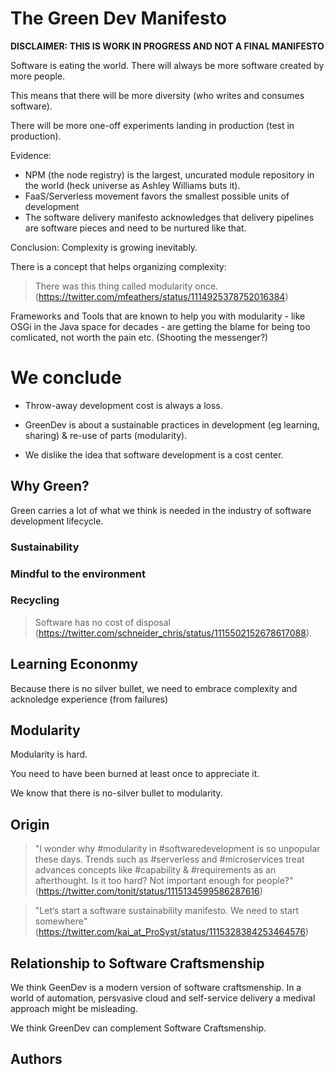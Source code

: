 # The Green Dev Manifesto

__DISCLAIMER: THIS IS WORK IN PROGRESS AND NOT A FINAL MANIFESTO__

Software is eating the world. There will always be more software created by more people. 

This means that there will be more diversity (who writes and consumes software).

There will be more one-off experiments landing in production (test in production).

Evidence: 
 
 * NPM (the node registry) is the largest, uncurated module repository in the world (heck universe as Ashley Williams buts it).
 * FaaS/Serverless movement favors the smallest possible units of development
 * The software delivery manifesto acknowledges that delivery pipelines are software pieces and need to be nurtured like that.

Conclusion: Complexity is growing inevitably. 

There is a concept that helps organizing complexity:

> There was this thing called modularity once. (https://twitter.com/mfeathers/status/1114925378752016384)

Frameworks and Tools that are known to help you with modularity - like OSGi in the Java space for decades - are getting the blame for being too comlicated, not worth the pain etc. (Shooting the messenger?)

# We conclude

 * Throw-away development cost is always a loss. 

* GreenDev is about a sustainable practices in development (eg learning, sharing) & re-use of parts (modularity).

 * We dislike the idea that software development is a cost center.

## Why Green?

Green carries a lot of what we think is needed in the industry of software development lifecycle.

### Sustainability

### Mindful to the environment

### 

### Recycling

> Software has no cost of disposal (https://twitter.com/schneider_chris/status/1115502152678617088).


## Learning Econonmy

Because there is no silver bullet, we need to embrace complexity and acknoledge experience (from failures) 

## Modularity 

Modularity is hard.

You need to have been burned at least once to appreciate it.

We know that there is no-silver bullet to modularity.

## Origin

> "I wonder why #modularity in #softwaredevelopment is so unpopular these days. Trends such as #serverless and #microservices treat advances concepts like #capability & #requirements as an afterthought. Is it too hard? Not important enough for people?" (https://twitter.com/tonit/status/1115134599586287616)

> "Let‘s start a software sustainability manifesto. We need to start somewhere" (https://twitter.com/kai_at_ProSyst/status/1115328384253464576) 

## Relationship to Software Craftsmenship

We think GeenDev is a modern version of software craftsmenship. In a world of automation, persvasive cloud and self-service delivery a medival approach might be misleading.

We think GreenDev can complement Software Craftsmenship.

## Authors

